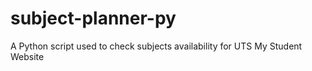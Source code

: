 # subject-planner-py
A Python script used to check subjects availability for UTS My Student Website
